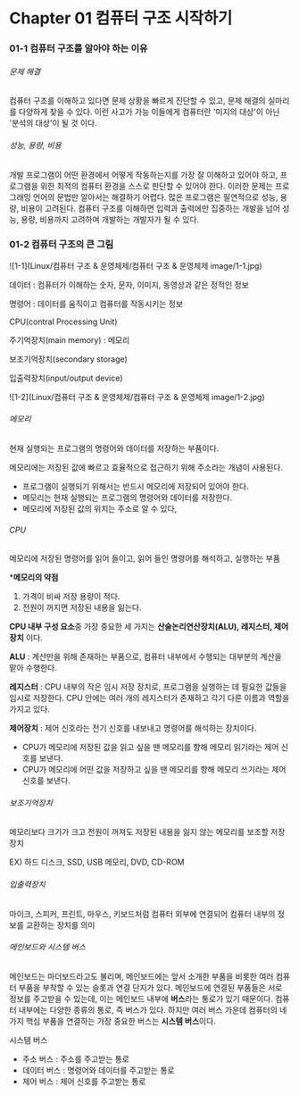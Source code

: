 # Chapter 01 컴퓨터 구조 시작하기

### 01-1 컴퓨터 구조를 알아야 하는 이유

###### 문제 해결

 컴퓨터 구조를 이해하고 있다면 문제 상황을 빠르게 진단할 수 있고, 문제 해결의 실마리를 다양하게 찾을 수 있다. 이런 사고가 가능 이들에게 컴퓨터란 '미지의 대상'이 아닌 '분석의 대상'이 될 것 이다.

###### 성능, 용량, 비용

 개발 프로그램이 어떤 환경에서 어떻게 작동하는지를 가장 잘 이해하고 있어야 하고, 프로그램을 위한 최적의 컴퓨터 환경을 스스로 판단할 수 있어야 한다. 이러한 문제는 프로그래밍 언어의 문법만 알아서는 해결하기 어렵다. 많은 프로그램은 필연적으로 성능, 용량, 비용이 고려된다. 컴퓨터 구조를 이해하면 입력과 출력에만 집중하는 개발을 넘어 성능, 용량, 비용까지 고려하며 개발하는 개발자가 될 수 있다.

### 01-2 컴퓨터 구조의 큰 그림

![1-1](Linux/컴퓨터 구조 & 운영체제/컴퓨터 구조 & 운영체제 image/1-1.jpg)

 데이터 : 컴퓨터가 이해하는 숫자, 문자, 이미지, 동영상과 같은 정적인 정보

 명령어 : 데이터를 움직이고 컴퓨터를 작동시키는 정보

 CPU(contral Processing Unit)

 주기억장치(main memory) : 메모리

 보조기억장치(secondary storage)

 입출력장치(input/output device)

![1-2](Linux/컴퓨터 구조 & 운영체제/컴퓨터 구조 & 운영체제 image/1-2.jpg)

###### 메모리

현재 실행되는 프로그램의 명령어와 데이터를 저장하는 부품이다.

메모리에는 저장된 값에 빠르고 효율적으로 접근하기 위해 주소라는 개념이 사용된다.

- 프로그램이 실행되기 위해서는 반드시 메모리에 저장되어 있어야 한다.
- 메모리는 현재 실행되는 프로그램의 명령어와 데이터를 저장한다.
- 메모리에 저장된 값의 위치는 주소로 알 수 있다,

###### CPU

메모리에 저장된 명령어를 읽어 들이고, 읽어 들인 명령어를 해석하고, 실행하는 부품

***메모리의 약점**

1. 가격이 비싸 저장 용량이 적다.
2. 전원이 꺼지면 저장된 내용을 잃는다.

**CPU 내부 구성 요소**중 가장 중요한 세 가지는 **산술논리연산장치(ALU), 레지스터, 제어장치** 이다.

**ALU** : 계산만을 위해 존재하는 부품으로, 컴퓨터 내부에서 수행되는 대부분의 계산을 맡아 수행한다.

**레지스터** : CPU 내부의 작은 임시 저장 장치로, 프로그램을 실행하는 데 필요한 값들을 임시로 저장한다. CPU 안에는 여러 개의 레지스터가 존재하고 각기 다른 이름과 역할을 가지고 있다.

**제어장치** : 제어 신호라는 전기 신호를 내보내고 명령어를 해석하는 장치이다.

- CPU가 메모리에 저장된 값을 읽고 싶을 땐 메모리를 향해 메모리 읽기라는 제어 신호를 보낸다.
- CPU가 메모리에 어떤 값을 저장하고 싶을 땐 메모리를 향해 메모리 쓰기라는 제어 신호를 보낸다.

###### 보조기억장치

메모리보다 크기가 크고 전원이 꺼져도 저장된 내용을 잃지 않는 메모리를 보조할 저장 장치

EX) 하드 디스크, SSD, USB 메모리, DVD, CD-ROM

###### 입출력장치

마이크, 스피커, 프린트, 마우스, 키보드처럼 컴퓨터 외부에 연결되어 컴퓨터 내부의 정보를 교환하는 장치를 의미

###### 메인보드와 시스템 버스

메인보드는 마더보드라고도 불리며, 메인보드에는 앞서 소개한 부품을 비롯한 여러 컴퓨터 부품을 부착할 수 있는 슬롯과 연결 단지가 있다. 메인보드에 연결된 부품들은 서로 정보를 주고받을 수 있는데, 이는 메인보드 내부에 **버스**라는 통로가 있기 때문이다. 컴퓨터 내부에는 다양한 종류의 통로, 즉 버스가 있다. 하지만 여러 버스 가운데 컴퓨터의 네 가지 핵심 부품을 연결하는 가장 중요한 버스는 **시스템 버스**이다.

시스템 버스

- 주소 버스 : 주소를 주고받는 통로
- 데이터 버스 : 명령어와 데이터를 주고받는 통로
- 제어 버스 : 제어 신호를 주고받는 통로
